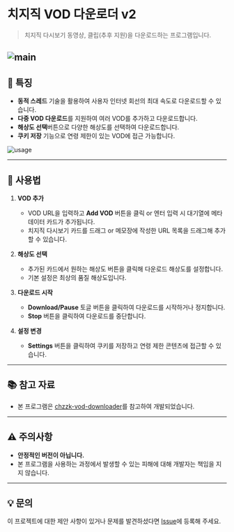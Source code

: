 
# 치지직 VOD 다운로더 v2

> 치지직 다시보기 동영상, 클립(추후 지원)을 다운로드하는 프로그램입니다.

![main](https://github.com/user-attachments/assets/ae01a231-e3d0-425c-a76f-0042d49a2a8b)
---

## 📌 특징

- **동적 스레드** 기술을 활용하여 사용자 인터넷 회선의 최대 속도로 다운로드할 수 있습니다.
- **다중 VOD 다운로드**를 지원하여 여러 VOD를 추가하고 다운로드합니다.
- **해상도 선택**버튼으로 다양한 해상도를 선택하여 다운로드합니다.
- **쿠키 저장** 기능으로 연령 제한이 있는 VOD에 접근 가능합니다.

![usage](https://github.com/user-attachments/assets/857b3cfc-dbb1-4e5b-a6f8-027eb48f2e35)

---

## 🚀 사용법

1. **VOD 추가**
   - VOD URL을 입력하고 **Add VOD** 버튼을 클릭 or 엔터 입력 시 대기열에 메타데이터 카드가 추가됩니다.
   - 치지직 다시보기 카드를 드래그 or 메모장에 작성한 URL 목록을 드래그해 추가할 수 있습니다.

2. **해상도 선택**
   - 추가된 카드에서 원하는 해상도 버튼을 클릭해 다운로드 해상도를 설정합니다.
   - 기본 설정은 최상의 품질 해상도입니다.

3. **다운로드 시작**
   - **Download/Pause** 토글 버튼을 클릭하여 다운로드를 시작하거나 정지합니다.
   - **Stop** 버튼을 클릭하여 다운로드를 중단합니다.

4. **설정 변경**
   - **Settings** 버튼을 클릭하여 쿠키를 저장하고 연령 제한 콘텐츠에 접근할 수 있습니다.

---

## 📚 참고 자료
- 본 프로그램은 [chzzk-vod-downloader](https://github.com/24802/chzzk-vod-downloader)를 참고하여 개발되었습니다.

---

## ⚠ 주의사항
- **안정적인 버전이 아닙니다.**
- 본 프로그램을 사용하는 과정에서 발생할 수 있는 피해에 대해 개발자는 책임을 지지 않습니다.

---

## 💡 문의
이 프로젝트에 대한 제안 사항이 있거나 문제를 발견하셨다면 [Issue](https://github.com/honey720/chzzk-vod-downloader-v2/issues)에 등록해 주세요.
